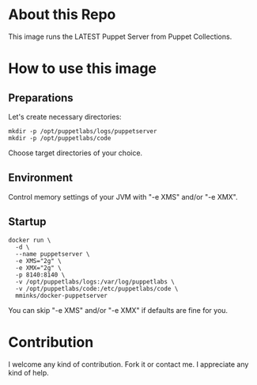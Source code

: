 # About this Repo

This image runs the LATEST Puppet Server from Puppet Collections.

# How to use this image

## Preparations

Let's create necessary directories:

```
mkdir -p /opt/puppetlabs/logs/puppetserver
mkdir -p /opt/puppetlabs/code
```

Choose target directories of your choice.

## Environment

Control memory settings of your JVM with "-e XMS" and/or "-e XMX".

## Startup

```
docker run \
  -d \
  --name puppetserver \
  -e XMS="2g" \
  -e XMX="2g" \
  -p 8140:8140 \
  -v /opt/puppetlabs/logs:/var/log/puppetlabs \
  -v /opt/puppetlabs/code:/etc/puppetlabs/code \
  mminks/docker-puppetserver
```

You can skip "-e XMS" and/or "-e XMX" if defaults are fine for you.

# Contribution

I welcome any kind of contribution. Fork it or contact me. I appreciate any kind of help.
